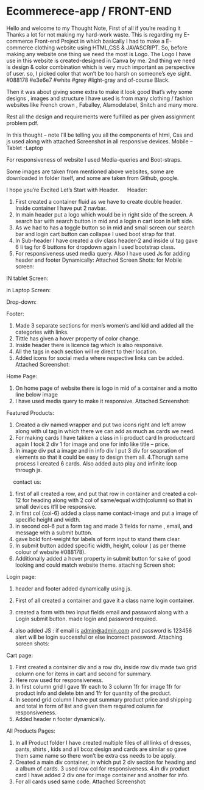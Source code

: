 ﻿# Ecommerece-app / FRONT-END
 Hello and welcome to my Thought Note, First of all if you’re reading it Thanks a lot for not making my hard-work waste.
This is regarding my E-commerce Front-end Project in which basically I had to make a E-commerce clothing website using HTML,CSS & JAVASCRIPT.
So, before making any website one thing we need the most is Logo.
The Logo I have use in this website is created-designed in Canva by me.
2nd thing we need is design & color combination which is very much important as perspective of user.
so, I picked color that won’t be too harsh on someone’s eye sight. #088178 #e3e6e7 #white #grey #light-gray and of-course Black.

Then it was about giving some extra to make it look good that’s why some designs , images and structure I have used is from many clothing / fashion websites like French crown , Faballey, Alamodelabel, Snitch and many more.

Rest all the design and requirements were fulfilled as per given assignment problem pdf.

In this thought – note I’ll be telling you all the components of html, Css and js used along with attached Screenshot in all responsive devices.
Mobile – Tablet -Laptop

For responsiveness of website I used Media-queries and Boot-straps.

Some images are taken from mentioned above websites, some are downloaded in folder itself, and some are taken from Github, google.

I hope you’re Excited Let’s Start with Header.
 
Header:
1. First created a container fluid as we have to create double header. Inside container I have put 2 navbar.
2. In main header put a logo which would be in right side of the screen. A search bar with search button in mid and a login n cart icon in left side.
3. As we had to has a toggle button so in mid and small screen our search bar and login cart button can collapse I used boot strap for that.
4. In Sub-header I have created a div class header-2 and inside ul tag gave 6 li tag for 6 buttons for dropdown again I used bootstrap class.
5. For responsiveness used media query. Also I have used Js for adding header and footer Dynamically:
Attached Screen Shots: 
for Mobile screen:
   

IN tablet Screen:
  
in Laptop Screen: 
 
Drop-down:
 
Footer:
1. Made 3 separate sections for men’s women’s and kid and added all the categories with links.
2. Tittle has given a hover property of color change.
3. Inside header there is licence tag which is also responsive.
4. All the tags in each section will re direct to their location.
5. Added icons for social media where respective links can be added.
Attached Screenshot:
 
 

Home Page:

1. On home page of website there is logo in mid of a container and a motto line below image
2. I have used media query to make it responsive.
Attached Screenshot: 
   


 

Featured Products:
1.  Created a div named wrapper and put two icons right and left arrow along with ul tag in which there we can add as much as cards we need.
2. For making cards I have takken a class in li product card In productcard again I took 2 div 1 for image and one for info like title – price.
3. In image div put a image and in info div I put 3 div for seapration of elements so that it could be easy to design them all.
4.Thorugh same process I created 6 cards. Also added auto play and infinite loop through js.

   
  
contact us:

1.	first of all created a row, and put that row in container and created a col-12 for heading
along with 2 col of same/equal width(column) so that in small devices it’ll be responsive.
2.	in first col {col-6} added a class name contact-image and put a image of specific height and width.
3.	in second col-6 put a form tag and made 3 fields for name , email, and message with a submit button.
4.	gave bold font-weight for labels of form input to stand them clear.
5.	In submit button added specific width, height, colour ( as per theme colour of website #088178).
6.	Additionally added a hover property in submit button for sake of good looking and could match website theme.
attaching Screen shot:

  
 
Login page:


1. header and footer added dynamically using js.
2. First of all created a container and gave it a class name login container.
3. created a form with two input fields email and password along with a Login submit button.
made login and password required.

4. also added JS : if email is admin@admin.com and password is 123456 alert will be login successful or else incorrect password.
Attaching screen shots:
 

  
Cart page:

1. First created a container div and a row div, inside row div made two grid column one for items in cart and second for summary.
2. Here row used for responsiveness.
3. In first column grid I gave 1fr each to 3 column 1fr for image 1fr for product info and delete btn and 1fr for quantity of the product.
4. In second grid column I have put summary product price and shipping and total in form of list and given them required column for responsiveness. 
5. Added header n footer dynamically.
 
        


All Products Pages:
1. In all Product folder I have created multiple files of all links of dresses, pants, shirts , kids and all bcoz design and cards are similar so gave them same name so there won’t be extra css needs to be apply.
2. Created a main div container, in which put 2 div section for heading and a album of cards.
3 used row col for responsiveness.
4.in div product card I have added 2 div one for image container and another for info.
5. For all cards used same code.
Attached Screenshot:
   
 




